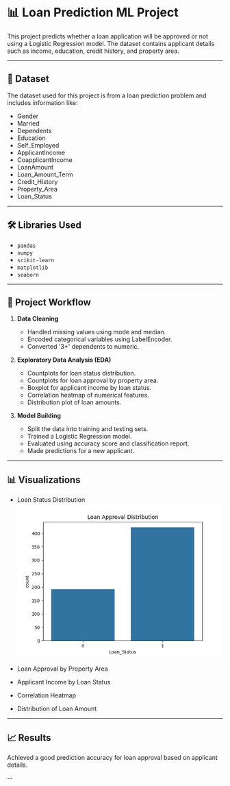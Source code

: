# 📊 Loan Prediction ML Project

This project predicts whether a loan application will be approved or not using a Logistic Regression model. The dataset contains applicant details such as income, education, credit history, and property area.

---

## 📁 Dataset

The dataset used for this project is from a loan prediction problem and includes information like:

- Gender  
- Married  
- Dependents  
- Education  
- Self_Employed  
- ApplicantIncome  
- CoapplicantIncome  
- LoanAmount  
- Loan_Amount_Term  
- Credit_History  
- Property_Area  
- Loan_Status

---

## 🛠️ Libraries Used

- `pandas`
- `numpy`
- `scikit-learn`
- `matplotlib`
- `seaborn`

---

## 📌 Project Workflow

1. **Data Cleaning**
   - Handled missing values using mode and median.
   - Encoded categorical variables using LabelEncoder.
   - Converted '3+' dependents to numeric.

2. **Exploratory Data Analysis (EDA)**
   - Countplots for loan status distribution.
   - Countplots for loan approval by property area.
   - Boxplot for applicant income by loan status.
   - Correlation heatmap of numerical features.
   - Distribution plot of loan amounts.

3. **Model Building**
   - Split the data into training and testing sets.
   - Trained a Logistic Regression model.
   - Evaluated using accuracy score and classification report.
   - Made predictions for a new applicant.

---

## 📊 Visualizations

- Loan Status Distribution  ![Loan Status Distribution](loan_status_distribution.png)

- Loan Approval by Property Area  
- Applicant Income by Loan Status  
- Correlation Heatmap  
- Distribution of Loan Amount  

---

## 📈 Results

Achieved a good prediction accuracy for loan approval based on applicant details.

--
